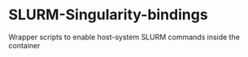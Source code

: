 # SLURM-Singularity-bindings
Wrapper scripts to enable host-system SLURM commands inside the container
